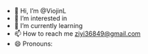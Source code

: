 - 👋 Hi, I’m @ViojinL
- 👀 I’m interested in 
- 🌱 I’m currently learning 
- 📫 How to reach me ziyi36849@gmail.com
- 😄 Pronouns: 


<!---
ViojinL/ViojinL is a ✨ special ✨ repository because its `README.md` (this file) appears on your GitHub profile.
You can click the Preview link to take a look at your changes.
--->
